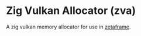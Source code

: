 # Zig Vulkan Allocator (zva)

A zig vulkan memory allocator for use in [zetaframe](https://github.com/zetaframe/zetaframe).
